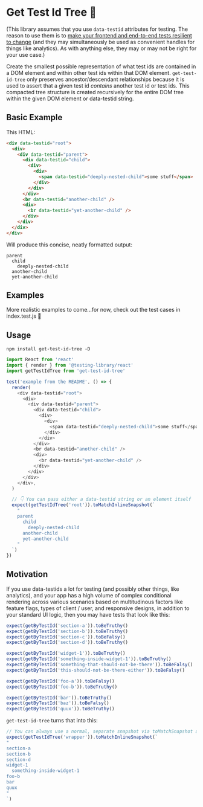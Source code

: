 # Get Test Id Tree 🌴

(This library assumes that you use `data-testid` attributes for testing. The reason to use them is to [make your frontend and end-to-end tests resilient to change](https://kentcdodds.com/blog/making-your-ui-tests-resilient-to-change) (and they may simultaneously be used as convenient handles for things like analytics). As with anything else, they may or may not be right for your use case.)

Create the smallest possible representation of what test ids are contained in a DOM element and within other test ids within that DOM element. `get-test-id-tree` only preserves ancestor/descendant relationships because it is used to assert that a given test id _contains_ another test id or test ids. This compacted tree structure is created recursively for the entire DOM tree within the given DOM element or data-testid string.

## Basic Example

This HTML:

```html
<div data-testid="root">
  <div>
    <div data-testid="parent">
      <div data-testid="child">
        <div>
          <div>
            <span data-testid="deeply-nested-child">some stuff</span>
          </div>
        </div>
      </div>
      <br data-testid="another-child" />
      <div>
        <br data-testid="yet-another-child" />
      </div>
    </div>
  </div>
</div>
```

Will produce this concise, neatly formatted output:

```
parent
  child
    deeply-nested-child
  another-child
  yet-another-child
```

## Examples

More realistic examples to come...for now, check out the test cases in index.test.js 🙂

## Usage

```
npm install get-test-id-tree -D
```

```js
import React from 'react'
import { render } from '@testing-library/react'
import getTestIdTree from 'get-test-id-tree'

test('example from the README', () => {
  render(
    <div data-testid="root">
      <div>
        <div data-testid="parent">
          <div data-testid="child">
            <div>
              <div>
                <span data-testid="deeply-nested-child">some stuff</span>
              </div>
            </div>
          </div>
          <br data-testid="another-child" />
          <div>
            <br data-testid="yet-another-child" />
          </div>
        </div>
      </div>
    </div>,
  )

  // 👇 You can pass either a data-testid string or an element itself
  expect(getTestIdTree('root')).toMatchInlineSnapshot(`
    "
    parent
      child
        deeply-nested-child
      another-child
      yet-another-child
    "
  `)
})
```

## Motivation

If you use data-testids a lot for testing (and possibly other things, like analytics), and your app has a high volume of complex conditional rendering across various scenarios based on multitudinous factors like feature flags, types of client / user, and responsive designs, in addition to your standard UI logic, then you may have tests that look like this:

```js
expect(getByTestId('section-a')).toBeTruthy()
expect(getByTestId('section-b')).toBeTruthy()
expect(getByTestId('section-c')).toBeFalsy()
expect(getByTestId('section-d')).toBeTruthy()

expect(getByTestId('widget-1')).toBeTruthy()
expect(getByTestId('something-inside-widget-1')).toBeTruthy()
expect(getByTestId('something-that-should-not-be-there')).toBeFalsy()
expect(getByTestId('this-should-not-be-there-either')).toBeFalsy()

expect(getByTestId('foo-a')).toBeFalsy()
expect(getByTestId('foo-b')).toBeTruthy()

expect(getByTestId('bar')).toBeTruthy()
expect(getByTestId('baz')).toBeFalsy()
expect(getByTestId('quux')).toBeTruthy()
```

`get-test-id-tree` turns that into this:

```js
// You can always use a normal, separate snapshot via toMatchSnapshot also
expect(getTestIdTree('wrapper')).toMatchInlineSnapshot(`
"
section-a
section-b
section-d
widget-1
  something-inside-widget-1
foo-b
bar
quux
"
`)
```
